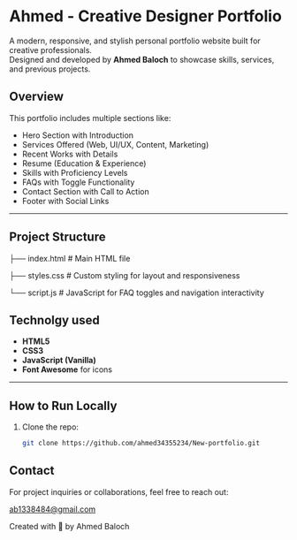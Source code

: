 # Ahmed - Creative Designer Portfolio

A modern, responsive, and stylish personal portfolio website built for creative professionals.  
Designed and developed by **Ahmed Baloch** to showcase skills, services, and previous projects.

##  Overview

This portfolio includes multiple sections like:

- Hero Section with Introduction
- Services Offered (Web, UI/UX, Content, Marketing)
- Recent Works with Details
- Resume (Education & Experience)
- Skills with Proficiency Levels
- FAQs with Toggle Functionality
- Contact Section with Call to Action
- Footer with Social Links

---

##  Project Structure


├── index.html # Main HTML file

├── styles.css # Custom styling for layout and responsiveness

└── script.js # JavaScript for FAQ toggles and navigation interactivity

##  Technolgy used

- **HTML5**
- **CSS3**
- **JavaScript (Vanilla)**
- **Font Awesome** for icons

---
##  How to Run Locally

1. Clone the repo:
   ```bash
   git clone https://github.com/ahmed34355234/New-portfolio.git
## Contact

For project inquiries or collaborations, feel free to reach out:

 ab1338484@gmail.com

 Created with 💖 by Ahmed Baloch




